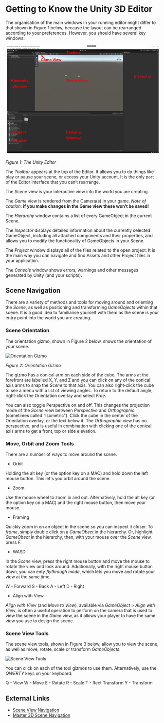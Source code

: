 # Getting to Know the Unity 3D Editor

The organisation of the main windows in your running editor might differ to that shown in Figure 1 below,  because the layout can be rearranged according to your preferences. However, you should have several key windows:

![The Unity Editor](./images/unityEditor.png)

_Figure 1: The Unity Editor_

The _Toolbar_ appears at the top of the Editor. It allows you to do things like play or pause your scene, or access your Unity account. It is the only part of the Editor interface that you can’t rearrange.

The _Scene_ view is your interactive view into the world you are creating.

The _Game_ view is rendered from the Camera(s) in your game. _Note of caution_: **if you make changes in the Game view these won’t be saved!**

The _Hierarchy_ window contains a list of every GameObject in the current Scene.

The _Inspector_ displays detailed information about the currently selected GameObject, including all attached components and their properties, and allows you to modify the functionality of GameObjects in your Scene.

The _Project_ window displays all of the files related to the open project. It is the main way you can navigate and find Assets and other Project files in your application.

The _Console_ window shows errors, warnings and other messages generated by Unity (and your scripts).

## Scene Navigation

There are a variety of methods and tools for moving around and orienting the _Scene_, as well as positioning and transforming _GameObjects_ within that scene. It is a good idea to familiarise yourself with them as the scene is your entry point into the world you are creating.

### Scene Orientation

The orientation gizmo, shown in Figure 2 below, shows the orientation of your scene. 

![Orientation Gizmo](../images/editorSceneGizmo.png)

_Figure 2: Orientation Gizmo_

The gizmo has a conical arm on each side of the cube. The arms at the forefront are labelled X, Y, and Z and you can click on any of the conical axis arms to snap the _Scene_ to that axis. You can also right-click the cube to see a menu with a list of viewing angles. To return to the default angle, right-click the Orientation overlay and select _Free_.

You can also toggle Perspective on and off. This changes the projection mode of the _Scene_ view between _Perspective_ and _Orthographic_ (sometimes called “isometric”). Click the cube in the center of the Orientation overlay, or the text below it. The _Orthographic_ view has no perspective, and is useful in combination with clicking one of the conical axis arms to get a front, top or side elevation. 

### Move, Orbit and Zoom Tools

There are a number of ways to move around the scene.

- Orbit

Holding the alt key (or the option key on a MAC) and hold down the left mouse button. This let's you orbit around the scene. 

- Zoom

Use the mouse wheel to zoom in and out. Alternatively, hold the alt key (or the option key on a MAC) and the right mouse button, then move your mouse.

- Framing

Quickly zoom in on an object in the scene so you can inspect it closer. To _frame_, simply double click on a _GameObect_ in the hierarchy. Or, highlight _GameObect_ in the hierarchy, then, with your mouse over the _Scene_ view, press _F_.

- WASD

In the _Scene_ view, press the right mouse button and move the mouse to rotate the view and look around. Additionally, with the right mouse button down, you can enty _flythrough mode_, which lets you move and rotate your view at the same time.

W - Forward
S - Back
A - Left
D - Right

- Align with View

_Align with View_ (and _Move to View_), available via _GameObject > Align with View_, is often a useful operation to perform on the camera that is used to view the scene in the _Game_ view, as it allows your player to have the same view you use to design the scene.

### Scene View Tools

The scene view tools, shown in Figure 3 below, allow you to view the scene, as well as move, rotate, scale or transform _GameObjects_.

![Scene View Tools](../images/sceneViewTools.png)

You can click on each of the tool gizmos to use them. Alternatively, use the _QWERTY_ keys on your keyboard:

Q - View
W - Move
E - Rotate
R - Scale
T - Rect Transform
Y - Transform

## External Links

- [Scene View Navigation](https://docs.unity3d.com/Manual/SceneViewNavigation.html)
- [Master 3D Scene Navigation](https://learn.unity.com/pathway/unity-essentials/unit/editor-essentials/tutorial/master-3d-scene-navigation?version=6)